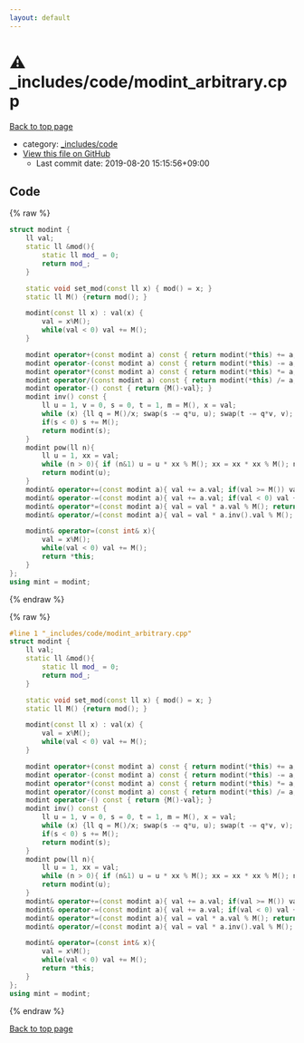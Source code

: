 ```yaml
---
layout: default
---
```


<!-- mathjax config similar to math.stackexchange -->
<script type="text/javascript" async
  src="https://cdnjs.cloudflare.com/ajax/libs/mathjax/2.7.5/MathJax.js?config=TeX-MML-AM_CHTML">
</script>
<script type="text/x-mathjax-config">
  MathJax.Hub.Config({
    TeX: { equationNumbers: { autoNumber: "AMS" }},
    tex2jax: {
      inlineMath: [ ['$','$'] ],
      processEscapes: true
    },
    "HTML-CSS": { matchFontHeight: false },
    displayAlign: "left",
    displayIndent: "2em"
  });
</script>

<script type="text/javascript" src="https://cdnjs.cloudflare.com/ajax/libs/jquery/3.4.1/jquery.min.js"></script>
<script src="https://cdn.jsdelivr.net/npm/jquery-balloon-js@1.1.2/jquery.balloon.min.js" integrity="sha256-ZEYs9VrgAeNuPvs15E39OsyOJaIkXEEt10fzxJ20+2I=" crossorigin="anonymous"></script>
<script type="text/javascript" src="../../../assets/js/copy-button.js"></script>
<link rel="stylesheet" href="../../../assets/css/copy-button.css" />


# :warning: _includes/code/modint_arbitrary.cpp

<a href="../../../index.html">Back to top page</a>

* category: <a href="../../../index.html#b46effe2a00fceb0770301fd2a31d561">_includes/code</a>
* <a href="{{ site.github.repository_url }}/blob/master/_includes/code/modint_arbitrary.cpp">View this file on GitHub</a>
    - Last commit date: 2019-08-20 15:15:56+09:00




## Code

<a id="unbundled"></a>
{% raw %}
```cpp
struct modint {
    ll val;
    static ll &mod(){
        static ll mod_ = 0;
        return mod_;
    }

    static void set_mod(const ll x) { mod() = x; }
    static ll M() {return mod(); }

    modint(const ll x) : val(x) {
        val = x%M();
        while(val < 0) val += M();
    }

    modint operator+(const modint a) const { return modint(*this) += a; }
    modint operator-(const modint a) const { return modint(*this) -= a; }
    modint operator*(const modint a) const { return modint(*this) *= a; }
    modint operator/(const modint a) const { return modint(*this) /= a; }
    modint operator-() const { return {M()-val}; }
    modint inv() const {
        ll u = 1, v = 0, s = 0, t = 1, m = M(), x = val;
        while (x) {ll q = M()/x; swap(s -= q*u, u); swap(t -= q*v, v); swap(m -= q*x, x); }
        if(s < 0) s += M();
        return modint(s);
    }
    modint pow(ll n){
        ll u = 1, xx = val;
        while (n > 0){ if (n&1) u = u * xx % M(); xx = xx * xx % M(); n >>= 1; }
        return modint(u);
    }
    modint& operator+=(const modint a){ val += a.val; if(val >= M()) val -= M(); return *this; }
    modint& operator-=(const modint a){ val += a.val; if(val < 0) val += M(); return *this; }
    modint& operator*=(const modint a){ val = val * a.val % M(); return *this; }
    modint& operator/=(const modint a){ val = val * a.inv().val % M(); return *this;}

    modint& operator=(const int& x){
        val = x%M();
        while(val < 0) val += M();
        return *this;
    }
};
using mint = modint;

```
{% endraw %}

<a id="bundled"></a>
{% raw %}
```cpp
#line 1 "_includes/code/modint_arbitrary.cpp"
struct modint {
    ll val;
    static ll &mod(){
        static ll mod_ = 0;
        return mod_;
    }

    static void set_mod(const ll x) { mod() = x; }
    static ll M() {return mod(); }

    modint(const ll x) : val(x) {
        val = x%M();
        while(val < 0) val += M();
    }

    modint operator+(const modint a) const { return modint(*this) += a; }
    modint operator-(const modint a) const { return modint(*this) -= a; }
    modint operator*(const modint a) const { return modint(*this) *= a; }
    modint operator/(const modint a) const { return modint(*this) /= a; }
    modint operator-() const { return {M()-val}; }
    modint inv() const {
        ll u = 1, v = 0, s = 0, t = 1, m = M(), x = val;
        while (x) {ll q = M()/x; swap(s -= q*u, u); swap(t -= q*v, v); swap(m -= q*x, x); }
        if(s < 0) s += M();
        return modint(s);
    }
    modint pow(ll n){
        ll u = 1, xx = val;
        while (n > 0){ if (n&1) u = u * xx % M(); xx = xx * xx % M(); n >>= 1; }
        return modint(u);
    }
    modint& operator+=(const modint a){ val += a.val; if(val >= M()) val -= M(); return *this; }
    modint& operator-=(const modint a){ val += a.val; if(val < 0) val += M(); return *this; }
    modint& operator*=(const modint a){ val = val * a.val % M(); return *this; }
    modint& operator/=(const modint a){ val = val * a.inv().val % M(); return *this;}

    modint& operator=(const int& x){
        val = x%M();
        while(val < 0) val += M();
        return *this;
    }
};
using mint = modint;

```
{% endraw %}

<a href="../../../index.html">Back to top page</a>

